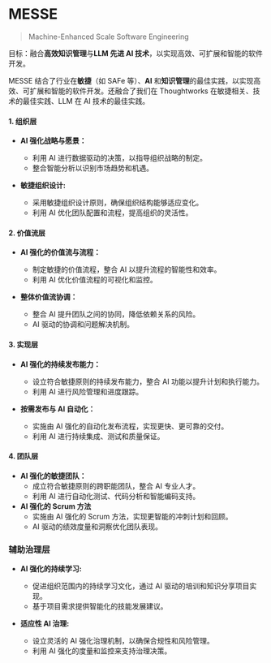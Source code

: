 # MESSE

> Machine-Enhanced Scale Software Engineering

目标：融合**高效知识管理**与**LLM 先进 AI 技术**，以实现高效、可扩展和智能的软件开发。

MESSE 结合了行业在**敏捷**（如 SAFe 等）、**AI** 和**知识管理**的最佳实践，以实现高效、可扩展和智能的软件开发。还融合了我们在
Thoughtworks 在敏捷相关、技术的最佳实践、LLM 在 AI 技术的最佳实践。

#### 1. **组织层**

- **AI 强化战略与愿景：**
    - 利用 AI 进行数据驱动的决策，以指导组织战略的制定。
    - 整合智能分析以识别市场趋势和机遇。

- **敏捷组织设计:**
    - 采用敏捷组织设计原则，确保组织结构能够适应变化。
    - 利用 AI 优化团队配置和流程，提高组织的灵活性。

#### 2. **价值流层**

- **AI 强化的价值流与流程：**
    - 制定敏捷的价值流程，整合 AI 以提升流程的智能性和效率。
    - 利用 AI 优化价值流程的可视化和监控。

- **整体价值流协调：**
    - 整合 AI 提升团队之间的协同，降低依赖关系的风险。
    - AI 驱动的协调和问题解决机制。

#### 3. **实现层**

- **AI 强化的持续发布能力：**
    - 设立符合敏捷原则的持续发布能力，整合 AI 功能以提升计划和执行能力。
    - 利用 AI 进行风险管理和进度跟踪。

- **按需发布与 AI 自动化：**
    - 实施由 AI 强化的自动化发布流程，实现更快、更可靠的交付。
    - 利用 AI 进行持续集成、测试和质量保证。

#### 4. **团队层**

- **AI 强化的敏捷团队：**
    - 成立符合敏捷原则的跨职能团队，整合 AI 专业人才。
    - 利用 AI 进行自动化测试、代码分析和智能编码支持。
- **AI 强化的 Scrum 方法**
    - 实施由 AI 强化的 Scrum 方法，实现更智能的冲刺计划和回顾。
    - AI 驱动的绩效度量和洞察优化团队表现。

### 辅助治理层

- **AI 强化的持续学习:**
    - 促进组织范围内的持续学习文化，通过 AI 驱动的培训和知识分享项目实现。
    - 基于项目需求提供智能化的技能发展建议。

- **适应性 AI 治理:**
    - 设立灵活的 AI 强化治理机制，以确保合规性和风险管理。
    - 利用 AI 强化的度量和监控来支持治理决策。

